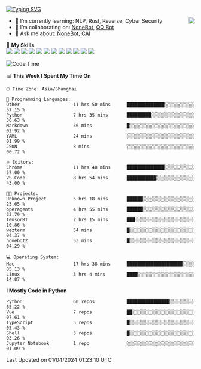 [![Typing SVG](https://readme-typing-svg.herokuapp.com?size=25&duration=2500&color=8C43EA&vCenter=true&width=200&height=40&lines=Hi+there+%F0%9F%91%8B%F0%9F%8F%BB;I'm+yanyongyu)](https://git.io/typing-svg)

<a href="#">
  <img align="right" src="https://github-readme-stats.vercel.app/api?username=yanyongyu&count_private=true&show_icons=true&bg_color=15,f2f7fd,E0EAFC" />
</a>

- 🌱 I’m currently learning: NLP, Rust, Reverse, Cyber Security
- 👯 I’m collaborating on: [NoneBot](https://github.com/nonebot), [QQ Bot](https://github.com/Mrs4s/go-cqhttp)
- 💬 Ask me about: [NoneBot](https://github.com/nonebot), [CAI](https://github.com/cscs181/CAI)

🌟 **My Skills**  
![](https://img.shields.io/badge/-Python-3e74a2?style=flat-square&logo=Python&logoColor=fff)
![](https://img.shields.io/badge/-TypeScript-3178C6?style=flat-square&logo=TypeScript&logoColor=fff)
![](https://img.shields.io/badge/-Vue-4fc08d?style=flat-square&logo=Vue.js&logoColor=fff)
![](https://img.shields.io/badge/-React-2d98ce?style=flat-square&logo=React&logoColor=fff)
![](https://img.shields.io/badge/-FastAPI-009688?style=flat-square&logo=FastAPI&logoColor=fff)
![](https://img.shields.io/badge/-Linux-000000?style=flat-square&logo=Linux&logoColor=fff)
![](https://img.shields.io/badge/-Docker-2496ED?style=flat-square&logo=Docker&logoColor=fff)
![](https://img.shields.io/badge/-Kubernetes-326CE5?style=flat-square&logo=Kubernetes&logoColor=fff)
![](https://img.shields.io/badge/-GitHub%20Actions-2088FF?style=flat-square&logo=GitHubActions&logoColor=fff)
![](https://img.shields.io/badge/-PostgreSQL-4169E1?style=flat-square&logo=PostgreSQL&logoColor=fff)
![](https://img.shields.io/badge/-Redis-DC382D?style=flat-square&logo=Redis&logoColor=fff)
![](https://img.shields.io/badge/-MongoDB-47A248?style=flat-square&logo=MongoDB&logoColor=fff)

<!--START_SECTION:waka-->
![Code Time](http://img.shields.io/badge/Code%20Time-5%2C955%20hrs%2028%20mins-blue)

📊 **This Week I Spent My Time On** 

```text
🕑︎ Time Zone: Asia/Shanghai

💬 Programming Languages: 
Other                    11 hrs 50 mins      ██████████████░░░░░░░░░░░   57.15 % 
Python                   7 hrs 35 mins       █████████░░░░░░░░░░░░░░░░   36.63 % 
Markdown                 36 mins             █░░░░░░░░░░░░░░░░░░░░░░░░   02.92 % 
YAML                     24 mins             ░░░░░░░░░░░░░░░░░░░░░░░░░   01.99 % 
JSON                     8 mins              ░░░░░░░░░░░░░░░░░░░░░░░░░   00.72 % 

🔥 Editors: 
Chrome                   11 hrs 48 mins      ██████████████░░░░░░░░░░░   57.00 % 
VS Code                  8 hrs 54 mins       ███████████░░░░░░░░░░░░░░   43.00 % 

🐱‍💻 Projects: 
Unknown Project          5 hrs 18 mins       ██████░░░░░░░░░░░░░░░░░░░   25.65 % 
operagents               4 hrs 55 mins       ██████░░░░░░░░░░░░░░░░░░░   23.79 % 
TensorRT                 2 hrs 15 mins       ███░░░░░░░░░░░░░░░░░░░░░░   10.86 % 
wezterm                  54 mins             █░░░░░░░░░░░░░░░░░░░░░░░░   04.37 % 
nonebot2                 53 mins             █░░░░░░░░░░░░░░░░░░░░░░░░   04.29 % 

💻 Operating System: 
Mac                      17 hrs 38 mins      █████████████████████░░░░   85.13 % 
Linux                    3 hrs 4 mins        ████░░░░░░░░░░░░░░░░░░░░░   14.87 % 
```

**I Mostly Code in Python** 

```text
Python                   60 repos            ████████████████░░░░░░░░░   65.22 % 
Vue                      7 repos             ██░░░░░░░░░░░░░░░░░░░░░░░   07.61 % 
TypeScript               5 repos             █░░░░░░░░░░░░░░░░░░░░░░░░   05.43 % 
Shell                    3 repos             █░░░░░░░░░░░░░░░░░░░░░░░░   03.26 % 
Jupyter Notebook         1 repo              ░░░░░░░░░░░░░░░░░░░░░░░░░   01.09 % 
```




 Last Updated on 01/04/2024 01:23:10 UTC
<!--END_SECTION:waka-->
